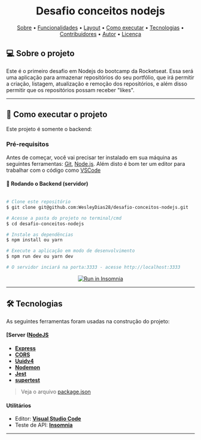 <h1 align="center">Desafio conceitos nodejs</h1>

<p align="center">
 <a href="#-sobre-o-projeto">Sobre</a> •
 <a href="#-funcionalidades">Funcionalidades</a> •
 <a href="#-layout">Layout</a> • 
 <a href="#-como-executar-o-projeto">Como executar</a> • 
 <a href="#-tecnologias">Tecnologias</a> • 
 <a href="#-contribuidores">Contribuidores</a> • 
 <a href="#-autor">Autor</a> • 
 <a href="#user-content--licença">Licença</a>
</p>


## 💻 Sobre o projeto

Este é o primeiro desafio em Nodejs do bootcamp da Rocketseat.
Essa será uma aplicação para armazenar repositórios do seu portfólio, que irá permitir a criação, 
listagem, atualização e remoção dos repositórios, e além disso permitir que os repositórios possam receber "likes".

---


## 🚀 Como executar o projeto

Este projeto é somente o backend:

### Pré-requisitos

Antes de começar, você vai precisar ter instalado em sua máquina as seguintes ferramentas:
[Git](https://git-scm.com), [Node.js](https://nodejs.org/en/). 
Além disto é bom ter um editor para trabalhar com o código como [VSCode](https://code.visualstudio.com/)

#### 🎲 Rodando o Backend (servidor)

```bash

# Clone este repositório
$ git clone git@github.com:WesleyDias28/desafio-conceitos-nodejs.git

# Acesse a pasta do projeto no terminal/cmd
$ cd desafio-conceitos-nodejs

# Instale as dependências
$ npm install ou yarn

# Execute a aplicação em modo de desenvolvimento
$ npm run dev ou yarn dev

# O servidor inciará na porta:3333 - acesse http://localhost:3333 

```
<p align="center">
  <a href="https://github.com/tgmarinho/README-ecoleta/blob/master/Insomnia_API_Ecoletajson.json" target="_blank"><img src="https://insomnia.rest/images/run.svg" alt="Run in Insomnia"></a>
</p>


---

## 🛠 Tecnologias

As seguintes ferramentas foram usadas na construção do projeto:


#### [**Server**  ([NodeJS](https://nodejs.org/en/) 

-   **[Express](https://expressjs.com/)**
-   **[CORS](https://expressjs.com/en/resources/middleware/cors.html)**
-   **[Uuidv4](https://github.com/thenativeweb/uuidv4)**
-   **[Nodemon](https://github.com/remy/nodemon)**
-   **[Jest](https://github.com/facebook/jest)**
-   **[supertest](https://github.com/visionmedia/supertest)**


> Veja o arquivo  [package.json](https://github.com/WesleyDias28/desafio-conceitos-nodejs/blob/master/package.json)


#### **Utilitários**

-   Editor:  **[Visual Studio Code](https://code.visualstudio.com/)**
-   Teste de API:  **[Insomnia](https://insomnia.rest/)**



---

